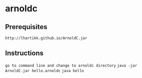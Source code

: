 # arnoldc

## Prerequisites
`http://lhartikk.github.io/ArnoldC.jar`

## Instructions
`go to command line and change to arnoldc directory`
`java -jar ArnoldC.jar hello.arnoldc`
`java hello`